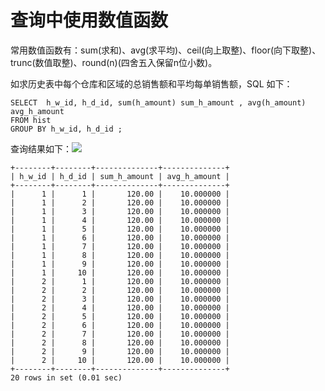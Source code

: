 查询中使用数值函数 
==============================



常用数值函数有：sum(求和)、avg(求平均)、ceil(向上取整)、floor(向下取整)、trunc(数值取整)、round(n)(四舍五入保留n位小数)。

如求历史表中每个仓库和区域的总销售额和平均每单销售额，SQL 如下： 

    SELECT  h_w_id, h_d_id, sum(h_amount) sum_h_amount , avg(h_amount) avg_h_amount 
    FROM hist 
    GROUP BY h_w_id, h_d_id ;



查询结果如下：​![](https://cdn.nlark.com/yuque/0/2020/png/177325/1600322751147-f4c62008-34ca-45b9-ba40-92fb2d44ceba.png?x-oss-process=image%2Fresize%2Cw_1500)​

    ​+--------+--------+--------------+--------------+
    | h_w_id | h_d_id | sum_h_amount | avg_h_amount |
    +--------+--------+--------------+--------------+
    |      1 |      1 |       120.00 |    10.000000 |
    |      1 |      2 |       120.00 |    10.000000 |
    |      1 |      3 |       120.00 |    10.000000 |
    |      1 |      4 |       120.00 |    10.000000 |
    |      1 |      5 |       120.00 |    10.000000 |
    |      1 |      6 |       120.00 |    10.000000 |
    |      1 |      7 |       120.00 |    10.000000 |
    |      1 |      8 |       120.00 |    10.000000 |
    |      1 |      9 |       120.00 |    10.000000 |
    |      1 |     10 |       120.00 |    10.000000 |
    |      2 |      1 |       120.00 |    10.000000 |
    |      2 |      2 |       120.00 |    10.000000 |
    |      2 |      3 |       120.00 |    10.000000 |
    |      2 |      4 |       120.00 |    10.000000 |
    |      2 |      5 |       120.00 |    10.000000 |
    |      2 |      6 |       120.00 |    10.000000 |
    |      2 |      7 |       120.00 |    10.000000 |
    |      2 |      8 |       120.00 |    10.000000 |
    |      2 |      9 |       120.00 |    10.000000 |
    |      2 |     10 |       120.00 |    10.000000 |
    +--------+--------+--------------+--------------+
    20 rows in set (0.01 sec)


